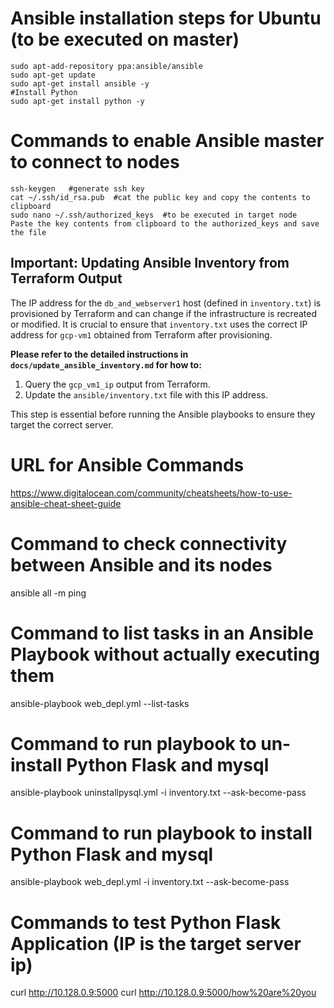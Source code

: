 # Ansible installation steps for Ubuntu (to be executed on master)
	sudo apt-add-repository ppa:ansible/ansible
	sudo apt-get update
	sudo apt-get install ansible -y
	#Install Python
	sudo apt-get install python -y

# Commands to enable Ansible master to connect to nodes
	ssh-keygen   #generate ssh key
	cat ~/.ssh/id_rsa.pub  #cat the public key and copy the contents to clipboard
	sudo nano ~/.ssh/authorized_keys  #to be executed in target node
	Paste the key contents from clipboard to the authorized_keys and save the file

## Important: Updating Ansible Inventory from Terraform Output

The IP address for the `db_and_webserver1` host (defined in `inventory.txt`) is provisioned by Terraform and can change if the infrastructure is recreated or modified. It is crucial to ensure that `inventory.txt` uses the correct IP address for `gcp-vm1` obtained from Terraform after provisioning.

**Please refer to the detailed instructions in `docs/update_ansible_inventory.md` for how to:**
1.  Query the `gcp_vm1_ip` output from Terraform.
2.  Update the `ansible/inventory.txt` file with this IP address.

This step is essential before running the Ansible playbooks to ensure they target the correct server.

# URL for Ansible Commands
https://www.digitalocean.com/community/cheatsheets/how-to-use-ansible-cheat-sheet-guide

# Command to check connectivity between Ansible and its nodes
ansible all -m ping

# Command to list tasks in an Ansible Playbook without actually executing them
ansible-playbook web_depl.yml --list-tasks

# Command to run playbook to un-install Python Flask and mysql
ansible-playbook uninstallpysql.yml -i inventory.txt --ask-become-pass

# Command to run playbook to install Python Flask and mysql
ansible-playbook web_depl.yml -i inventory.txt --ask-become-pass

# Commands to test Python Flask Application (IP is the target server ip)
curl http://10.128.0.9:5000
curl http://10.128.0.9:5000/how%20are%20you


